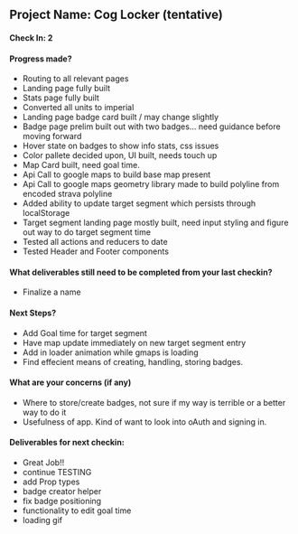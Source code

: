 ## Project Name: Cog Locker (tentative)

#### Check In: 2

#### Progress made?
- Routing to all relevant pages
- Landing page fully built
- Stats page fully built
- Converted all units to imperial 
- Landing page badge card built / may change slightly
- Badge page prelim built out with two badges... need guidance before moving forward
- Hover state on badges to show info stats, css issues
- Color pallete decided upon, UI built, needs touch up
- Map Card built, need goal time.
- Api Call to google maps to build base map present
- Api Call to google maps geometry library made to build polyline from encoded strava polyline
- Added ability to update target segment which persists through localStorage
- Target segment landing page mostly built, need input styling and figure out way to do target segment time
- Tested all actions and reducers to date
- Tested Header and Footer components

#### What deliverables still need to be completed from your last checkin?
- Finalize a name

#### Next Steps?
 - Add Goal time for target segment
 - Have map update immediately on new target segment entry
 - Add in loader animation while gmaps is loading
 - Find effecient means of creating, handling, storing badges.

#### What are your concerns (if any)
 - Where to store/create badges, not sure if my way is terrible or a better way to do it
 - Usefulness of app. Kind of want to look into oAuth and signing in.

#### Deliverables for next checkin:
* Great Job!!
* continue TESTING
* add Prop types
* badge creator helper
* fix badge positioning
* functionality to edit goal time
* loading gif
